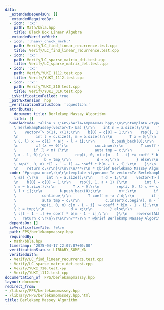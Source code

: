 ```yaml
---
data:
  _extendedDependsOn: []
  _extendedRequiredBy:
  - icon: ':x:'
    path: Math/bbla.hpp
    title: Black Box Linear Algebra
  _extendedVerifiedWith:
  - icon: ':heavy_check_mark:'
    path: Verify/LC_find_linear_recurrence.test.cpp
    title: Verify/LC_find_linear_recurrence.test.cpp
  - icon: ':x:'
    path: Verify/LC_sparse_matrix_det.test.cpp
    title: Verify/LC_sparse_matrix_det.test.cpp
  - icon: ':x:'
    path: Verify/YUKI_1112.test.cpp
    title: Verify/YUKI_1112.test.cpp
  - icon: ':x:'
    path: Verify/YUKI_310.test.cpp
    title: Verify/YUKI_310.test.cpp
  _isVerificationFailed: true
  _pathExtension: hpp
  _verificationStatusIcon: ':question:'
  attributes:
    document_title: Berlekamp Massey Algorithm
    links: []
  bundledCode: "#line 2 \"FPS/berlekampmassey.hpp\"\n\r\ntemplate <typename T> vector<T>\
    \ BerlekampMassey(vector<T> &a) {\r\n    int n = a.size();\r\n    T d = 1;\r\n\
    \    vector<T> b(1), c(1);\r\n    b[0] = c[0] = 1;\r\n    rep(j, 1, n + 1) {\r\
    \n        int l = c.size(), m = b.size();\r\n        T x = 0;\r\n        rep(i,\
    \ 0, l) x += c[i] * a[j - l + i];\r\n        b.push_back(0);\r\n        m++;\r\
    \n        if (x == 0)\r\n            continue;\r\n        T coeff = -x / d;\r\n\
    \        if (l < m) {\r\n            auto tmp = c;\r\n            c.insert(c.begin(),\
    \ m - l, 0);\r\n            rep(i, 0, m) c[m - 1 - i] += coeff * b[m - 1 - i];\r\
    \n            b = tmp;\r\n            d = x;\r\n        } else\r\n           \
    \ rep(i, 0, m) c[l - 1 - i] += coeff * b[m - 1 - i];\r\n    }\r\n    reverse(ALL(c));\r\
    \n    return c;\r\n}\r\n\r\n/**\r\n * @brief Berlekamp Massey Algorithm\r\n */\n"
  code: "#pragma once\r\n\r\ntemplate <typename T> vector<T> BerlekampMassey(vector<T>\
    \ &a) {\r\n    int n = a.size();\r\n    T d = 1;\r\n    vector<T> b(1), c(1);\r\
    \n    b[0] = c[0] = 1;\r\n    rep(j, 1, n + 1) {\r\n        int l = c.size(),\
    \ m = b.size();\r\n        T x = 0;\r\n        rep(i, 0, l) x += c[i] * a[j -\
    \ l + i];\r\n        b.push_back(0);\r\n        m++;\r\n        if (x == 0)\r\n\
    \            continue;\r\n        T coeff = -x / d;\r\n        if (l < m) {\r\n\
    \            auto tmp = c;\r\n            c.insert(c.begin(), m - l, 0);\r\n \
    \           rep(i, 0, m) c[m - 1 - i] += coeff * b[m - 1 - i];\r\n           \
    \ b = tmp;\r\n            d = x;\r\n        } else\r\n            rep(i, 0, m)\
    \ c[l - 1 - i] += coeff * b[m - 1 - i];\r\n    }\r\n    reverse(ALL(c));\r\n \
    \   return c;\r\n}\r\n\r\n/**\r\n * @brief Berlekamp Massey Algorithm\r\n */"
  dependsOn: []
  isVerificationFile: false
  path: FPS/berlekampmassey.hpp
  requiredBy:
  - Math/bbla.hpp
  timestamp: '2025-04-17 22:07:07+09:00'
  verificationStatus: LIBRARY_SOME_WA
  verifiedWith:
  - Verify/LC_find_linear_recurrence.test.cpp
  - Verify/LC_sparse_matrix_det.test.cpp
  - Verify/YUKI_310.test.cpp
  - Verify/YUKI_1112.test.cpp
documentation_of: FPS/berlekampmassey.hpp
layout: document
redirect_from:
- /library/FPS/berlekampmassey.hpp
- /library/FPS/berlekampmassey.hpp.html
title: Berlekamp Massey Algorithm
---
```

